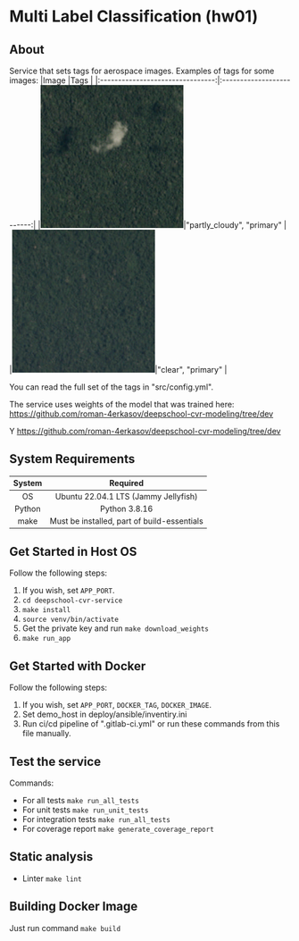#  Multi Label Classification  (hw01)

## About

Service that sets tags for aerospace images.
Examples of tags for some images:
|Image                             |Tags                       |
|:--------------------------------:|:-------------------------:|
|![](/tests/images/train_11111.jpg)|"partly_cloudy", "primary" |
|![](/tests/images/train_11110.jpg)|"clear", "primary"         |


You can read the full set of the tags in "src/config.yml".

The service uses weights of the model that was trained here: https://github.com/roman-4erkasov/deepschool-cvr-modeling/tree/dev

Y
https://github.com/roman-4erkasov/deepschool-cvr-modeling/tree/dev


## System Requirements
|System  |Required                                   |
|:------:|:-----------------------------------------:|
|OS      |Ubuntu 22.04.1 LTS (Jammy Jellyfish)       |
|Python  |Python 3.8.16                              |
|make    |Must be installed, part of build-essentials|


## Get Started in Host OS
Follow the following steps:
1. If you wish, set `APP_PORT`.
1. `cd deepschool-cvr-service`
1. `make install`
1. `source venv/bin/activate`
1. Get the private key and run `make download_weights`
1. `make run_app`

## Get Started with Docker
Follow the following steps:
1. If you wish, set `APP_PORT`, `DOCKER_TAG`, `DOCKER_IMAGE`.
1. Set demo_host in deploy/ansible/inventiry.ini
1. Run ci/cd pipeline of ".gitlab-ci.yml" or run these commands from this file manually.


## Test the service
Commands:
 - For all tests `make run_all_tests`
 - For unit tests `make run_unit_tests`
 - For integration tests `make run_all_tests`
 - For coverage report `make generate_coverage_report`
 
## Static analysis
 - Linter `make lint`
 
## Building Docker Image
Just run command `make build`
 

